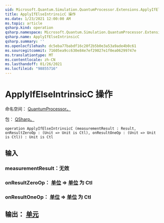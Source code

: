 ```yaml
---
uid: Microsoft.Quantum.Simulation.QuantumProcessor.Extensions.ApplyIfElseIntrinsicC
title: ApplyIfElseIntrinsicC 操作
ms.date: 1/23/2021 12:00:00 AM
ms.topic: article
qsharp.kind: operation
qsharp.namespace: Microsoft.Quantum.Simulation.QuantumProcessor.Extensions
qsharp.name: ApplyIfElseIntrinsicC
qsharp.summary: ''
ms.openlocfilehash: dc5eba77babdf16c20f2b5b0e3a53a9ade4b0c61
ms.sourcegitcommit: 71605ea9cc630e84e7ef29027e1f0ea06299747e
ms.translationtype: MT
ms.contentlocale: zh-CN
ms.lasthandoff: 01/26/2021
ms.locfileid: "98855716"
---
```

# <a name="applyifelseintrinsicc-operation"></a>ApplyIfElseIntrinsicC 操作

命名空间： [QuantumProcessor。](xref:Microsoft.Quantum.Simulation.QuantumProcessor.Extensions)

包： [QSharp。](https://nuget.org/packages/Microsoft.Quantum.QSharp.Core)




```qsharp
operation ApplyIfElseIntrinsicC (measurementResult : Result, onResultZeroOp : (Unit => Unit is Ctl), onResultOneOp : (Unit => Unit is Ctl)) : Unit is Ctl
```


## <a name="input"></a>输入

### <a name="measurementresult--__invalidresult__"></a>measurementResult：__无效 <Result>__




### <a name="onresultzeroop--unit--unit--is-ctl"></a>onResultZeroOp： [单位](xref:microsoft.quantum.lang-ref.unit) => [单位](xref:microsoft.quantum.lang-ref.unit)  为 Ctl




### <a name="onresultoneop--unit--unit--is-ctl"></a>onResultOneOp： [单位](xref:microsoft.quantum.lang-ref.unit) => [单位](xref:microsoft.quantum.lang-ref.unit)  为 Ctl





## <a name="output--unit"></a>输出： [单元](xref:microsoft.quantum.lang-ref.unit)

